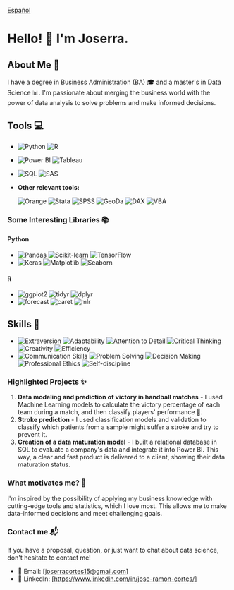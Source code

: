 [Español](JoserraSASG.md)

# Hello! 👋 I'm Joserra.

## About Me 🚀

I have a degree in Business Administration (BA) 🎓 and a master's in Data Science 📊. I'm passionate about merging the business world with the power of data analysis to solve problems and make informed decisions.

## Tools 💻

- ![Python](https://img.shields.io/badge/-Python-yellow?style=flat&logo=python&logoColor=white)
  ![R](https://img.shields.io/badge/-R-blue?style=flat&logo=r&logoColor=white)
- ![Power BI](https://img.shields.io/badge/-Power%20BI-f2c811?style=flat&logo=power-bi&logoColor=black)
  ![Tableau](https://img.shields.io/badge/-Tableau-E97627?style=flat&logo=tableau&logoColor=white)
- ![SQL](https://img.shields.io/badge/-SQL-orange?style=flat&logo=sql&logoColor=white)
  ![SAS](https://img.shields.io/badge/-SAS-1D6FAC?style=flat&logo=sas&logoColor=white)
- **Other relevant tools:**

  ![Orange](https://img.shields.io/badge/-Orange-FFA500?style=flat)
  ![Stata](https://img.shields.io/badge/-Stata-094486?style=flat)
  ![SPSS](https://img.shields.io/badge/-SPSS-1F77B4?style=flat)
  ![GeoDa](https://img.shields.io/badge/-GeoDa-78C3FB?style=flat)
  ![DAX](https://img.shields.io/badge/-DAX-00BCF2?style=flat)
  ![VBA](https://img.shields.io/badge/-VBA-5F2D91?style=flat)

### Some Interesting Libraries 📚

#### Python
- ![Pandas](https://img.shields.io/badge/Pandas-blue?style=flat&logo=pandas&logoColor=white)
  ![Scikit-learn](https://img.shields.io/badge/Scikit--learn-orange?style=flat&logo=scikit-learn&logoColor=white)
  ![TensorFlow](https://img.shields.io/badge/TensorFlow-yellow?style=flat&logo=tensorflow&logoColor=white)
- ![Keras](https://img.shields.io/badge/Keras-red?style=flat&logo=keras&logoColor=white)
  ![Matplotlib](https://img.shields.io/badge/Matplotlib-magenta?style=flat&logo=matplotlib&logoColor=white)
  ![Seaborn](https://img.shields.io/badge/Seaborn-teal?style=flat&logo=seaborn&logoColor=white)

#### R
- ![ggplot2](https://img.shields.io/badge/ggplot2-red?style=flat&logo=r&logoColor=white)
  ![tidyr](https://img.shields.io/badge/tidyr-blue?style=flat&logo=r&logoColor=white)
  ![dplyr](https://img.shields.io/badge/dplyr-green?style=flat&logo=r&logoColor=white)
- ![forecast](https://img.shields.io/badge/forecast-orange?style=flat&logo=r&logoColor=white)
  ![caret](https://img.shields.io/badge/caret-purple?style=flat&logo=r&logoColor=white)
  ![mlr](https://img.shields.io/badge/mlr-grey?style=flat&logo=r&logoColor=white)

## Skills 🧑

- ![Extraversion](https://img.shields.io/badge/-Extraversion-blue?style=flat)
  ![Adaptability](https://img.shields.io/badge/-Adaptability-green?style=flat)
  ![Attention to Detail](https://img.shields.io/badge/-Attention%20to%20Detail-yellow?style=flat)
  ![Critical Thinking](https://img.shields.io/badge/-Critical%20Thinking-red?style=flat)
  ![Creativity](https://img.shields.io/badge/-Creativity-orange?style=flat)
  ![Efficiency](https://img.shields.io/badge/-Efficiency-pink?style=flat)
- ![Communication Skills](https://img.shields.io/badge/-Communication%20Skills-purple?style=flat)
  ![Problem Solving](https://img.shields.io/badge/-Problem%20Solving-cyan?style=flat)
  ![Decision Making](https://img.shields.io/badge/-Decision%20Making-brown?style=flat)
  ![Professional Ethics](https://img.shields.io/badge/-Professional%20Ethics-lightblue?style=flat)
  ![Self-discipline](https://img.shields.io/badge/-Self-discipline-lightgreen?style=flat)

### Highlighted Projects ✨

1. **Data modeling and prediction of victory in handball matches** - I used Machine Learning models to calculate the victory percentage of each team during a match, and then classify players' performance 🥇.
2. **Stroke prediction** - I used classification models and validation to classify which patients from a sample might suffer a stroke and try to prevent it.
3. **Creation of a data maturation model** - I built a relational database in SQL to evaluate a company's data and integrate it into Power BI. This way, a clear and fast product is delivered to a client, showing their data maturation status.

### What motivates me? 🌟

I'm inspired by the possibility of applying my business knowledge with cutting-edge tools and statistics, which I love most. This allows me to make data-informed decisions and meet challenging goals.

### Contact me 📬

If you have a proposal, question, or just want to chat about data science, don't hesitate to contact me!

- 📧 Email: [joserracortes15@gmail.com]
- 🔗 LinkedIn: [https://www.linkedin.com/in/jose-ramon-cortes/]

